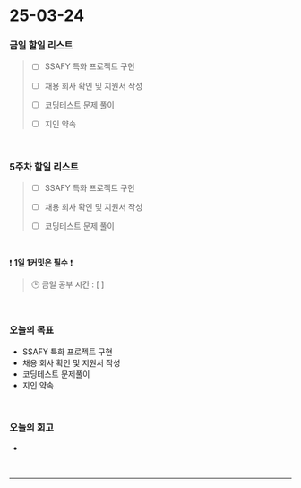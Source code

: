 # 25-03-24

### 금일 할일 리스트

> - [ ] SSAFY 특화 프로젝트 구현
>
> - [ ] 채용 회사 확인 및 지원서 작성
>
> - [ ] 코딩테스트 문제 풀이
>
> - [ ] 지인 약속

<br/>

### 5주차 할일 리스트

> - [ ] SSAFY 특화 프로젝트 구현
>
> - [ ] 채용 회사 확인 및 지원서 작성
>
> - [ ] 코딩테스트 문제 풀이

<br/>

❗ **1일 1커밋은 필수** ❗

> 🕒 금일 공부 시간 : [  ]

<br/>

### 오늘의 목표
- SSAFY 특화 프로젝트 구현
- 채용 회사 확인 및 지원서 작성
- 코딩테스트 문제풀이
- 지인 약속

<br>

### 오늘의 회고
- 

<br/>

---
